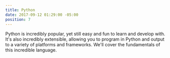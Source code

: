 ```yaml
---
title: Python
date: 2017-09-12 01:29:00 -05:00
position: 7
---
```


Python is incredibly popular, yet still easy and fun to learn and develop with. It's also incredibly extensible, allowing you to program in Python and output to a variety of platforms and frameworks. We'll cover the fundamentals of this incredible language.
